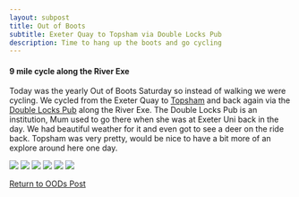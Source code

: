 ```yaml
---
layout: subpost
title: Out of Boots
subtitle: Exeter Quay to Topsham via Double Locks Pub
description: Time to hang up the boots and go cycling
---
```


<h4>9 mile cycle along the River Exe</h4>

Today was the yearly Out of Boots Saturday so instead of walking we were cycling.
We cycled from the Exeter Quay to <a target="_blank" href="https://www.visitsouthdevon.co.uk/explore-south-devon/topsham-p403063">Topsham</a> and back again via the <a target="_blank" href="http://www.doublelocks.com/">Double Locks Pub</a> along the River Exe. 
The Double Locks Pub is an institution, Mum used to go there when she was at Exeter Uni back in the day. 
We had beautiful weather for it and even got to see a deer on the ride back. Topsham was very pretty, would be nice to have a bit more of an explore around here one day.

<img src="https://adventuresofthetravellingtwins.com/Photos/2013-10-19-OutOfBoots/day11-min.JPG" class="image1">
<img src="https://adventuresofthetravellingtwins.com/Photos/2013-10-19-OutOfBoots/day12-min.JPG" class="image1">
<img src="https://adventuresofthetravellingtwins.com/Photos/2013-10-19-OutOfBoots/day13-min.JPG" class="image1">
<img src="https://adventuresofthetravellingtwins.com/Photos/2013-10-19-OutOfBoots/day14-min.JPG" class="image1">
<img src="https://adventuresofthetravellingtwins.com/Photos/2013-10-19-OutOfBoots/day15-min.JPG" class="image1">
<img src="https://adventuresofthetravellingtwins.com/Photos/2013-10-19-OutOfBoots/day16-min.JPG" class="image1">

<a href="https://adventuresofthetravellingtwins.com/2013/09/21/oddswalks/">Return to OODs Post</a>
